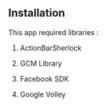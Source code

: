 Installation
------------------
This app required libraries :

1. ActionBarSherlock

2. GCM Library

3. Facebook SDK

4. Google Volley